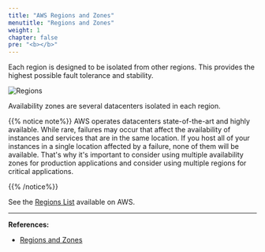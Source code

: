 ```yaml
---
title: "AWS Regions and Zones"
menutitle: "Regions and Zones"
weight: 1
chapter: false
pre: "<b></b>"
---
```



Each region is designed to be isolated from other regions. This provides the highest possible fault tolerance and stability.

![Regions](/images/aws-region2.png)

Availability zones are several datacenters isolated in each region.

{{% notice note%}}
AWS operates datacenters state-of-the-art and highly available. While rare, failures may occur that affect the availability of instances and services that are in the same location. If you host all of your instances in a single location affected by a failure, none of them will be available. That's why it's important to consider using multiple availability zones for production applications and consider using multiple regions for critical applications.

{{% /notice%}}

See the [Regions List](https://docs.aws.amazon.com/general/latest/gr/rande.html#region-names-codes) available on AWS.

---
**References:**

- [Regions and Zones](https://docs.aws.amazon.com/AWSEC2/latest/UserGuide/using-regions-availability-zones.html#concepts-regions)
